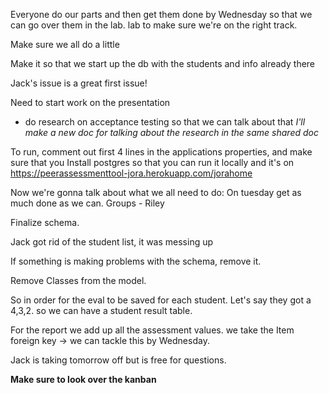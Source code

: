 Everyone do our parts and then get them done by Wednesday so that we can go over them in the lab.
lab to make sure we're on the right track.

Make sure we all do a little



Make it so that we start up the db with the students and info already there

Jack's issue is a great first issue!

Need to start work on the presentation
- do research on acceptance testing so that we can talk about that 
  *I'll make a new doc for talking about the research in the same shared doc*
  
  
  
To run, comment out first 4 lines in the applications properties, and make sure that you
Install postgres so that you can run it locally and it's on https://peerassessmenttool-jora.herokuapp.com/jorahome

Now we're gonna talk about what we all need to do:
On tuesday get as much done as we can.
Groups - Riley

Finalize schema.  

Jack got rid of the student list, it was messing up 

If something is making problems with the schema, remove it.

Remove Classes from the model.

So in order for the eval to be saved for each student. Let's say they got a 4,3,2. so we can have a student result table. 

For the report we add up all the assessment values. we take the Item foreign key -> we can tackle this by Wednesday.

Jack is taking tomorrow off but is free for questions.


**Make sure to look over the kanban**
